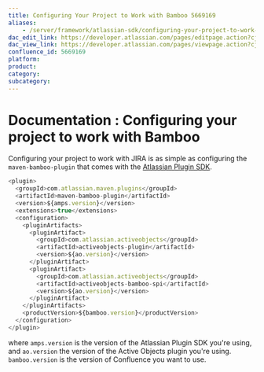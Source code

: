 ```yaml
---
title: Configuring Your Project to Work with Bamboo 5669169
aliases:
    - /server/framework/atlassian-sdk/configuring-your-project-to-work-with-bamboo-5669169.html
dac_edit_link: https://developer.atlassian.com/pages/editpage.action?cjm=wozere&pageId=5669169
dac_view_link: https://developer.atlassian.com/pages/viewpage.action?cjm=wozere&pageId=5669169
confluence_id: 5669169
platform:
product:
category:
subcategory:
---
```

# Documentation : Configuring your project to work with Bamboo

Configuring your project to work with JIRA is as simple as configuring the `maven-bamboo-plugin` that comes with the [Atlassian Plugin SDK](/server/framework/atlassian-sdk/set-up-the-atlassian-plugin-sdk-and-build-a-project).

``` javascript
<plugin>
  <groupId>com.atlassian.maven.plugins</groupId>
  <artifactId>maven-bamboo-plugin</artifactId>
  <version>${amps.version}</version>
  <extensions>true</extensions>
  <configuration>
    <pluginArtifacts>
      <pluginArtifact>
        <groupId>com.atlassian.activeobjects</groupId>
        <artifactId>activeobjects-plugin</artifactId>
        <version>${ao.version}</version>
      </pluginArtifact>
      <pluginArtifact>
        <groupId>com.atlassian.activeobjects</groupId>
        <artifactId>activeobjects-bamboo-spi</artifactId>
        <version>${ao.version}</version>
      </pluginArtifact>
    </pluginArtifacts>
    <productVersion>${bamboo.version}</productVersion>
  </configuration>
</plugin>
```

where `amps.version` is the version of the Atlassian Plugin SDK you're using, and `ao.version` the version of the Active Objects plugin you're using. `bamboo.version` is the version of Confluence you want to use.
















































































































































































































































































































